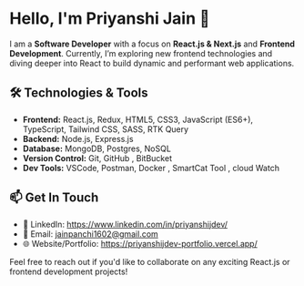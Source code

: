 # Hello, I'm Priyanshi Jain 👋

I am a **Software Developer** with a focus on **React.js & Next.js** and **Frontend Development**. Currently, I’m exploring new frontend technologies and diving deeper into React to build dynamic and performant web applications.

## 🛠️ Technologies & Tools
- **Frontend:** React.js, Redux, HTML5, CSS3, JavaScript (ES6+), TypeScript, Tailwind CSS, SASS, RTK Query
- **Backend:** Node.js, Express.js
- **Database:** MongoDB, Postgres, NoSQL
- **Version Control:** Git, GitHub , BitBucket
- **Dev Tools:** VSCode, Postman, Docker , SmartCat Tool , cloud Watch

## 📫 Get In Touch
- 🔗 LinkedIn: https://www.linkedin.com/in/priyanshijdev/
- 📧 Email: jainpanchi1602@gmail.com
- 🌐 Website/Portfolio: https://priyanshijdev-portfolio.vercel.app/

Feel free to reach out if you'd like to collaborate on any exciting React.js or frontend development projects!

